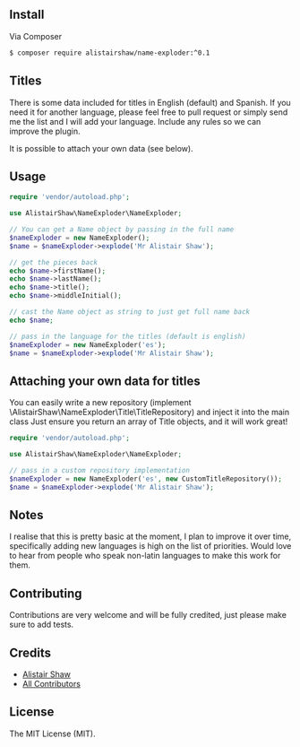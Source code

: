 ## Install

Via Composer

``` bash
$ composer require alistairshaw/name-exploder:^0.1
```

## Titles
There is some data included for titles in English (default) and Spanish.
If you need it for another language, please feel free to pull request
or simply send me the list and I will add your language. Include any
rules so we can improve the plugin.

It is possible to attach your own data (see below).

## Usage

```php
require 'vendor/autoload.php';

use AlistairShaw\NameExploder\NameExploder;

// You can get a Name object by passing in the full name
$nameExploder = new NameExploder();
$name = $nameExploder->explode('Mr Alistair Shaw');

// get the pieces back
echo $name->firstName();
echo $name->lastName();
echo $name->title();
echo $name->middleInitial();

// cast the Name object as string to just get full name back
echo $name;

// pass in the language for the titles (default is english)
$nameExploder = new NameExploder('es');
$name = $nameExploder->explode('Mr Alistair Shaw');
```

## Attaching your own data for titles
You can easily write a new repository (implement \AlistairShaw\NameExploder\Title\TitleRepository)
and inject it into the main class  Just ensure you return an array of Title objects, and it will work great!

```php
require 'vendor/autoload.php';

use AlistairShaw\NameExploder\NameExploder;

// pass in a custom repository implementation
$nameExploder = new NameExploder('es', new CustomTitleRepository());
$name = $nameExploder->explode('Mr Alistair Shaw');
```

## Notes

I realise that this is pretty basic at the moment, I plan to improve it over time,
specifically adding new languages is high on the list of priorities. Would love to
hear from people who speak non-latin languages to make this work for them.

## Contributing

Contributions are very welcome and will be fully credited, just please make sure to add tests.


## Credits

- [Alistair Shaw](https://github.com/alistairshaw)
- [All Contributors](https://github.com/alistairshaw/name-the-color/contributors)

## License

The MIT License (MIT).
